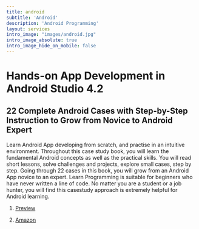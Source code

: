 ```yaml
---
title: android
subtitle: 'Android'
description: 'Android Programming'
layout: services
intro_image: "images/android.jpg"
intro_image_absolute: true
intro_image_hide_on_mobile: false
---
```


# Hands-on App Development in Android Studio 4.2

## 22 Complete Android Cases with Step-by-Step Instruction to Grow from Novice to Android Expert

Learn Android App developing from scratch, and practise in an intuitive
environment. Throughout this case study book, you will learn the fundamental
Android concepts as well as the practical skills.
You will read short lessons, solve challenges and projects, explore small cases,
step by step. Going through 22 cases in this book, you will grow from an
Android App novice to an expert.
Learn Programming is suitable for beginners who have never written a line
of code. No matter you are a student or a job hunter, you will find this casestudy
approach is extremely helpful for Android learning.

1. <a href="https://play.google.com/store/books/details/Leo_Reny_Hands_on_App_Development_in_Android_Studi?id=9g8zEAAAQBAJ" target="_blank">Preview</a>

3. <a href="https://www.amazon.com/Hands-Development-Android-Studio-Step/dp/B096TL8VMP" target="_blank">Amazon</a>